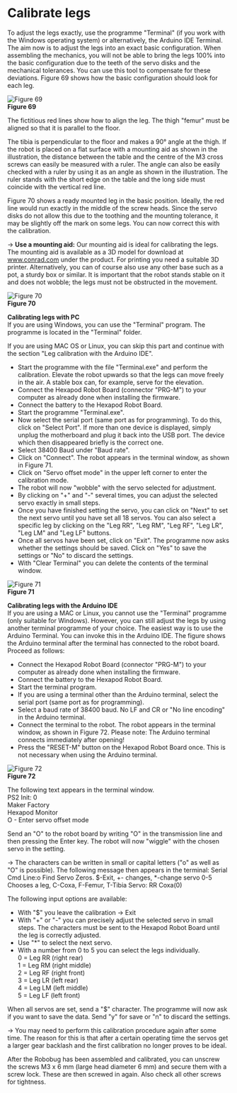 # Calibrate legs
To adjust the legs exactly, use the programme "Terminal" (if you work with the Windows operating system) or alternatively, the Arduino IDE Terminal. The aim now is to adjust the legs into an exact basic configuration. When assembling the mechanics, you will not be able to bring the legs 100% into the basic configuration due to the teeth of the servo disks and the mechanical tolerances. You can use this tool to compensate for these deviations. Figure 69 shows how the basic configuration should look for each leg.

![Figure 69](../../images/robobug-hexapod/Abb_69.png "Figure 69")   
**Figure 69**

The fictitious red lines show how to align the leg. The thigh "femur" must be aligned so that it is parallel to the floor.

The tibia is perpendicular to the floor and makes a 90° angle at the thigh. If the robot is placed on a flat surface with a mounting aid as shown in the illustration, the distance between the table and the centre of the M3 cross screws can easily be measured with a ruler. The angle can also be easily checked with a ruler by using it as an angle as shown in the illustration. The ruler stands with the short edge on the table and the long side must coincide with the vertical red line.

Figure 70 shows a ready mounted leg in the basic position. Ideally, the red line would run exactly in the middle of the screw heads. Since the servo disks do not allow this due to the toothing and the mounting tolerance, it may be slightly off the mark on some legs. You can now correct this with the calibration.

 &rarr; **Use a mounting aid:** 
 Our mounting aid is ideal for calibrating the legs. The mounting aid is available as a 3D model for download at www.conrad.com under the product. For printing you need a suitable 3D printer. Alternatively, you can of course also use any other base such as a pot, a sturdy box or similar. It is important that the robot stands stable on it and does not wobble; the legs must not be obstructed in the movement.

![Figure 70](../../images/robobug-hexapod/Abb_70.png "Figure 70")   
**Figure 70**

**Calibrating legs with PC**   
If you are using Windows, you can use the "Terminal" program. The programme is located in the "Terminal" folder.

If you are using MAC OS or Linux, you can skip this part and continue with the section "Leg calibration with the Arduino IDE".   

- Start the programme with the file "Terminal.exe" and perform the calibration. Elevate the robot upwards so that the legs can move freely in the air. A stable box can, for example, serve for the elevation.   
- Connect the Hexapod Robot Board (connector "PRG-M") to your computer as already done when installing the firmware.   
- Connect the battery to the Hexapod Robot Board.   
- Start the programme "Terminal.exe".   
- Now select the serial port (same port as for programming). To do this, click on "Select Port". If more than one device is displayed, simply unplug the
motherboard and plug it back into the USB port. The device which then disappeared briefly is the correct one.   
- Select 38400 Baud under "Baud rate".   
- Click on "Connect". The robot appears in the terminal window, as shown in Figure 71.   
- Click on "Servo offset mode" in the upper left corner to enter the calibration mode.  
- The robot will now "wobble" with the servo selected for adjustment.   
- By clicking on "+" and "-" several times, you can adjust the selected servo exactly in small steps.   
- Once you have finished setting the servo, you can click on "Next" to set the next servo until you have set all 18 servos. You can also select a specific leg by clicking on the "Leg RR", "Leg RM", "Leg RF", "Leg LR", "Leg LM" and "Leg LF" buttons.   
- Once all servos have been set, click on "Exit". The programme now asks whether the settings should be saved. Click on "Yes" to save the settings or "No" to discard the settings.   
- With "Clear Terminal" you can delete the contents of the terminal window.   

![Figure 71](../../images/robobug-hexapod/Abb_71.png "Figure 71")   
**Figure 71**

**Calibrating legs with the Arduino IDE**   
If you are using a MAC or Linux, you cannot use the "Terminal" programme (only suitable for Windows). However, you can still adjust the legs by using another terminal programme of your choice. The easiest way is to use the Arduino Terminal. You can invoke this in the Arduino IDE. The figure shows the Arduino terminal after the terminal has connected to the robot board. Proceed as follows:    

- Connect the Hexapod Robot Board (connector "PRG-M") to your computer as already done when installing the firmware.   
- Connect the battery to the Hexapod Robot Board.   
- Start the terminal program.   
- If you are using a terminal other than the Arduino terminal, select the serial port (same port as for programming).   
- Select a baud rate of 38400 baud. No LF and CR or "No line encoding" in the Arduino terminal.   
- Connect the terminal to the robot. The robot appears in the terminal window, as shown in Figure 72. Please note: The Arduino terminal connects immediately after opening!   
- Press the "RESET-M" button on the Hexapod Robot Board once. This is not necessary when using the Arduino terminal.   

![Figure 72](../../images/robobug-hexapod/Abb_72.png "Figure 72")   
**Figure 72**

The following text appears in the terminal window.   
  PS2 Init: 0   
  Maker Factory   
  Hexapod Monitor   
  O - Enter servo offset mode   

Send an "O" to the robot board by writing "O" in the transmission line and then pressing the Enter key. The robot will now "wiggle" with the chosen servo in the setting.

&rarr; The characters can be written in small or capital letters ("o" as well as "O" is possible). The following message then appears in the terminal:
Serial Cmd Line:o<eol> Find Servo Zeros. $-Exit, +- changes, *-change servo 0-5 Chooses a leg, C-Coxa, F-Femur, T-Tibia Servo: RR Coxa(0)

The following input options are available:   

- With "$" you leave the calibration -> Exit   
- With "+" or "-" you can precisely adjust the selected servo in small steps. The characters must be sent to the Hexapod Robot Board until the leg is correctly adjusted.   
- Use "*" to select the next servo.   
- With a number from 0 to 5 you can select the legs individually.   
  0 = Leg RR (right rear)   
  1 = Leg RM (right middle)   
  2 = Leg RF (right front)   
  3 = Leg LR (left rear)   
  4 = Leg LM (left middle)   
  5 = Leg LF (left front)   

When all servos are set, send a "$" character. The programme will now ask if you want to save the data. Send "y" for save or "n" to discard the settings.

&rarr; You may need to perform this calibration procedure again after some time. The reason for this is that after a certain operating time the servos get a larger gear backlash and the first calibration no longer proves to be ideal.

After the Robobug has been assembled and calibrated, you can unscrew the screws M3 x 6 mm (large head diameter 6 mm) and secure them with a screw lock. These are then screwed in again. Also check all other screws for tightness.
